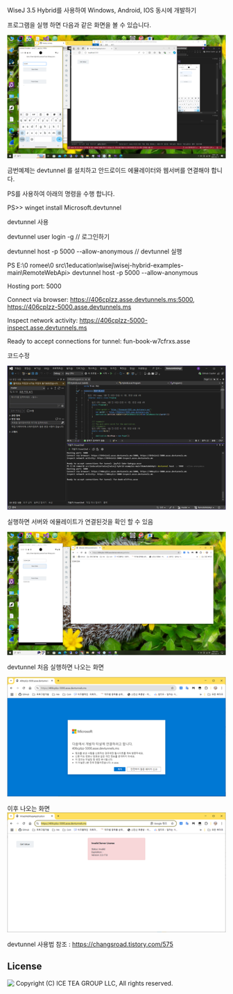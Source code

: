 WiseJ 3.5 Hybrid를 사용하여 Windows, Android, IOS 동시에 개발하기

<p>프로그램을 실행 하면 다음과 같은 화면을 볼 수 있습니다.

![poster](./img1.png)

금번예제는 devtunnel 를 설치하고 안드로이드 에뮬레이터와 웹서버를 연결해야 합니다.


PS를 사용하여 아래의 명령을 수행 합니다. 

PS>> winget install Microsoft.devtunnel

devtunnel 사용

devtunnel user login -g  // 로그인하기 

devtunnel host -p 5000 --allow-anonymous // devtunnel 실행   


PS E:\0 romee\0 src\1education\wisej\wisej-hybrid-examples-main\RemoteWebApi> devtunnel host -p 5000 --allow-anonymous

Hosting port: 5000

Connect via browser: https://406cplzz.asse.devtunnels.ms:5000, https://406cplzz-5000.asse.devtunnels.ms

Inspect network activity: https://406cplzz-5000-inspect.asse.devtunnels.ms

Ready to accept connections for tunnel: fun-book-w7cfrxs.asse

코드수정 

![poster](./img2.png)

실행하면 서버와 에뮬레이트가 연결된것을 확인 할 수 있음 

![poster](./img3.png)

devtunnel 처음 실행하면 나오는 화면 

![poster](./img4.png)

이후 나오는 화면 
![poster](./img5.png)


devtunnel 사용법 참조 : https://changsroad.tistory.com/575

License
-------
<img src="http://iceteagroup.com/wp-content/uploads/2017/01/Square-64x64-trasp.png" height="20" align="top"> Copyright (C) ICE TEA GROUP LLC, All rights reserved.

